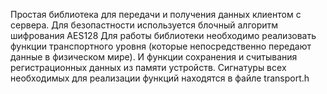 Простая библиотека для передачи и получения данных клиентом с сервера. 
Для безопастности используется блочный алгоритм шифрования AES128
Для работы библиотеки необходимо реализовать функции транспортного уровня 
(которые непосредственно передают данные в физическом мире).
И функции сохранения и считывания регистрационных данных из памяти устройств.
Сигнатуры всех необходимых для реализации функций находятся в файле transport.h

